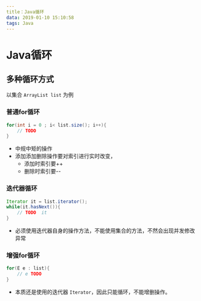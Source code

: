 ```yaml
---
title：Java循环
data: 2019-01-10 15:10:58   
tags: Java
---
```

    
# Java循环

## 多种循环方式
以集合 `ArrayList list` 为例


### 普通for循环
```java
for(int i = 0 ; i< list.size(); i++){
    // TODO
} 
```
* 中规中矩的操作
* 添加添加删除操作要对索引进行实时改变，
  * 添加时索引要++
  * 删除时索引要--


### 迭代器循环
```java
Iterator it = list.iterator();
while(it.hasNext()){
    // TODO  it
}
```
* 必须使用迭代器自身的操作方法，不能使用集合的方法，不然会出现并发修改异常

### 增强for循环
```java
for(E e : list){
    // e TODO
}
```
* 本质还是使用的迭代器 `Iterator`，因此只能循环，不能增删操作。